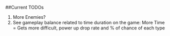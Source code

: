 ##Current TODOs

1. More Enemies?
2. See gameplay balance related to time duration on the game: More Time = Gets more difficult, power up drop rate and % of chance of each type